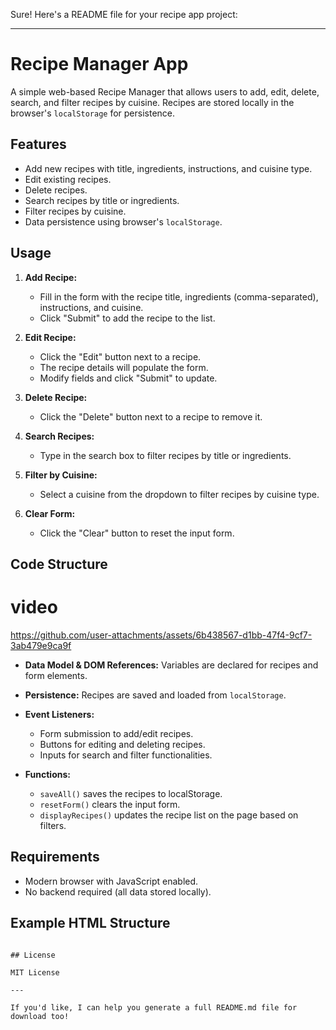 Sure! Here's a README file for your recipe app project:

---

# Recipe Manager App

A simple web-based Recipe Manager that allows users to add, edit, delete, search, and filter recipes by cuisine. Recipes are stored locally in the browser's `localStorage` for persistence.

## Features

* Add new recipes with title, ingredients, instructions, and cuisine type.
* Edit existing recipes.
* Delete recipes.
* Search recipes by title or ingredients.
* Filter recipes by cuisine.
* Data persistence using browser's `localStorage`.

## Usage

1. **Add Recipe:**

   * Fill in the form with the recipe title, ingredients (comma-separated), instructions, and cuisine.
   * Click "Submit" to add the recipe to the list.

2. **Edit Recipe:**

   * Click the "Edit" button next to a recipe.
   * The recipe details will populate the form.
   * Modify fields and click "Submit" to update.

3. **Delete Recipe:**

   * Click the "Delete" button next to a recipe to remove it.

4. **Search Recipes:**

   * Type in the search box to filter recipes by title or ingredients.

5. **Filter by Cuisine:**

   * Select a cuisine from the dropdown to filter recipes by cuisine type.

6. **Clear Form:**

   * Click the "Clear" button to reset the input form.

## Code Structure

# video









https://github.com/user-attachments/assets/6b438567-d1bb-47f4-9cf7-3ab479e9ca9f






* **Data Model & DOM References:**
  Variables are declared for recipes and form elements.

* **Persistence:**
  Recipes are saved and loaded from `localStorage`.

* **Event Listeners:**

  * Form submission to add/edit recipes.
  * Buttons for editing and deleting recipes.
  * Inputs for search and filter functionalities.

* **Functions:**

  * `saveAll()` saves the recipes to localStorage.
  * `resetForm()` clears the input form.
  * `displayRecipes()` updates the recipe list on the page based on filters.

## Requirements

* Modern browser with JavaScript enabled.
* No backend required (all data stored locally).

## Example HTML Structure


```

## License

MIT License

---

If you'd like, I can help you generate a full README.md file for download too!
